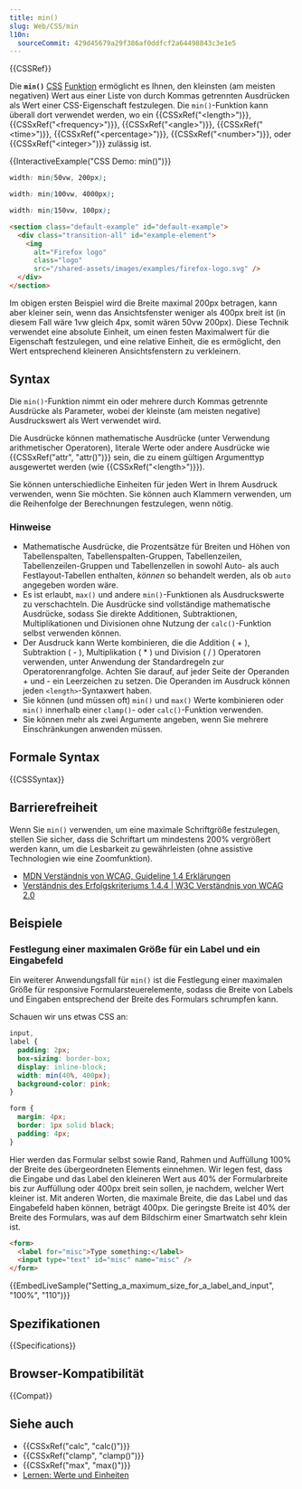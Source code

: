 ```yaml
---
title: min()
slug: Web/CSS/min
l10n:
  sourceCommit: 429d45679a29f386af0ddfcf2a64498843c3e1e5
---
```


{{CSSRef}}

Die **`min()`** [CSS](/de/docs/Web/CSS) [Funktion](/de/docs/Web/CSS/CSS_Values_and_Units/CSS_Value_Functions) ermöglicht es Ihnen, den kleinsten (am meisten negativen) Wert aus einer Liste von durch Kommas getrennten Ausdrücken als Wert einer CSS-Eigenschaft festzulegen. Die `min()`-Funktion kann überall dort verwendet werden, wo ein {{CSSxRef("&lt;length&gt;")}}, {{CSSxRef("&lt;frequency&gt;")}}, {{CSSxRef("&lt;angle&gt;")}}, {{CSSxRef("&lt;time&gt;")}}, {{CSSxRef("&lt;percentage&gt;")}}, {{CSSxRef("&lt;number&gt;")}}, oder {{CSSxRef("&lt;integer&gt;")}} zulässig ist.

{{InteractiveExample("CSS Demo: min()")}}

```css interactive-example-choice
width: min(50vw, 200px);
```

```css interactive-example-choice
width: min(100vw, 4000px);
```

```css interactive-example-choice
width: min(150vw, 100px);
```

```html interactive-example
<section class="default-example" id="default-example">
  <div class="transition-all" id="example-element">
    <img
      alt="Firefox logo"
      class="logo"
      src="/shared-assets/images/examples/firefox-logo.svg" />
  </div>
</section>
```

Im obigen ersten Beispiel wird die Breite maximal 200px betragen, kann aber kleiner sein, wenn das Ansichtsfenster weniger als 400px breit ist (in diesem Fall wäre 1vw gleich 4px, somit wären 50vw 200px). Diese Technik verwendet eine absolute Einheit, um einen festen Maximalwert für die Eigenschaft festzulegen, und eine relative Einheit, die es ermöglicht, den Wert entsprechend kleineren Ansichtsfenstern zu verkleinern.

## Syntax

Die `min()`-Funktion nimmt ein oder mehrere durch Kommas getrennte Ausdrücke als Parameter, wobei der kleinste (am meisten negative) Ausdruckswert als Wert verwendet wird.

Die Ausdrücke können mathematische Ausdrücke (unter Verwendung arithmetischer Operatoren), literale Werte oder andere Ausdrücke wie {{CSSxRef("attr", "attr()")}} sein, die zu einem gültigen Argumenttyp ausgewertet werden (wie {{CSSxRef("&lt;length&gt;")}}).

Sie können unterschiedliche Einheiten für jeden Wert in Ihrem Ausdruck verwenden, wenn Sie möchten. Sie können auch Klammern verwenden, um die Reihenfolge der Berechnungen festzulegen, wenn nötig.

### Hinweise

- Mathematische Ausdrücke, die Prozentsätze für Breiten und Höhen von Tabellenspalten, Tabellenspalten-Gruppen, Tabellenzeilen, Tabellenzeilen-Gruppen und Tabellenzellen in sowohl Auto- als auch Festlayout-Tabellen enthalten, _können_ so behandelt werden, als ob `auto` angegeben worden wäre.
- Es ist erlaubt, `max()` und andere `min()`-Funktionen als Ausdruckswerte zu verschachteln. Die Ausdrücke sind vollständige mathematische Ausdrücke, sodass Sie direkte Additionen, Subtraktionen, Multiplikationen und Divisionen ohne Nutzung der `calc()`-Funktion selbst verwenden können.
- Der Ausdruck kann Werte kombinieren, die die Addition ( + ), Subtraktion ( - ), Multiplikation ( \* ) und Division ( / ) Operatoren verwenden, unter Anwendung der Standardregeln zur Operatorenrangfolge. Achten Sie darauf, auf jeder Seite der Operanden + und - ein Leerzeichen zu setzen. Die Operanden im Ausdruck können jeden `<length>`-Syntaxwert haben.
- Sie können (und müssen oft) `min()` und `max()` Werte kombinieren oder `min()` innerhalb einer `clamp()`- oder `calc()`-Funktion verwenden.
- Sie können mehr als zwei Argumente angeben, wenn Sie mehrere Einschränkungen anwenden müssen.

## Formale Syntax

{{CSSSyntax}}

## Barrierefreiheit

Wenn Sie `min()` verwenden, um eine maximale Schriftgröße festzulegen, stellen Sie sicher, dass die Schriftart um mindestens 200% vergrößert werden kann, um die Lesbarkeit zu gewährleisten (ohne assistive Technologien wie eine Zoomfunktion).

- [MDN Verständnis von WCAG, Guideline 1.4 Erklärungen](/de/docs/Web/Accessibility/Guides/Understanding_WCAG/Perceivable#guideline_1.4_make_it_easier_for_users_to_see_and_hear_content_including_separating_foreground_from_background)
- [Verständnis des Erfolgskriteriums 1.4.4 | W3C Verständnis von WCAG 2.0](https://www.w3.org/TR/UNDERSTANDING-WCAG20/visual-audio-contrast-scale.html)

## Beispiele

### Festlegung einer maximalen Größe für ein Label und ein Eingabefeld

Ein weiterer Anwendungsfall für `min()` ist die Festlegung einer maximalen Größe für responsive Formularsteuerelemente, sodass die Breite von Labels und Eingaben entsprechend der Breite des Formulars schrumpfen kann.

Schauen wir uns etwas CSS an:

```css
input,
label {
  padding: 2px;
  box-sizing: border-box;
  display: inline-block;
  width: min(40%, 400px);
  background-color: pink;
}

form {
  margin: 4px;
  border: 1px solid black;
  padding: 4px;
}
```

Hier werden das Formular selbst sowie Rand, Rahmen und Auffüllung 100% der Breite des übergeordneten Elements einnehmen. Wir legen fest, dass die Eingabe und das Label den kleineren Wert aus 40% der Formularbreite bis zur Auffüllung oder 400px breit sein sollen, je nachdem, welcher Wert kleiner ist. Mit anderen Worten, die maximale Breite, die das Label und das Eingabefeld haben können, beträgt 400px. Die geringste Breite ist 40% der Breite des Formulars, was auf dem Bildschirm einer Smartwatch sehr klein ist.

```html
<form>
  <label for="misc">Type something:</label>
  <input type="text" id="misc" name="misc" />
</form>
```

{{EmbedLiveSample("Setting_a_maximum_size_for_a_label_and_input", "100%", "110")}}

## Spezifikationen

{{Specifications}}

## Browser-Kompatibilität

{{Compat}}

## Siehe auch

- {{CSSxRef("calc", "calc()")}}
- {{CSSxRef("clamp", "clamp()")}}
- {{CSSxRef("max", "max()")}}
- [Lernen: Werte und Einheiten](/de/docs/Learn_web_development/Core/Styling_basics/Values_and_units)
